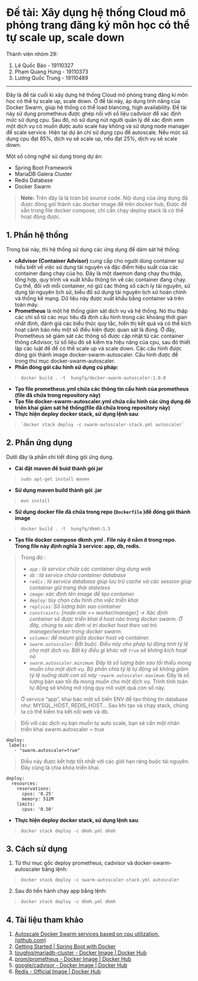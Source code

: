# Đề tài: Xây dụng hệ thống Cloud mô phỏng trang đăng ký môn học có thể tự scale up, scale down



Thành viên nhóm 29:

 1. Lê Quốc Bảo       -    19110327
 2. Phạm Quang Hưng   -    19110373
 3. Lương Quốc Trung  -    19110489

- - -
Đây là đề tài cuối kì xây dựng hệ thống Cloud mô phỏng trang đăng kí môn học có thể tự scale up, scale down. Ở đề tài này, áp dụng tính năng của Docker Swarm, giúp hệ thống có thể load blancing, high availability. Đề tài này sử dụng prometheus được ghép nối với số liệu cadvisor để xác định mức sử dụng cpu. Sau đó, nó sử dụng nút người quản lý để xác định xem một dịch vụ có muốn được auto scale hay không và sử dụng node manager để scale service.
Hiện tại dự án chỉ sử dụng cpu để autoscale. Nếu mức sử dụng cpu đạt 85%, dịch vụ sẽ scale up, nếu đạt 25%, dịch vụ sẽ scale down.


Một số công nghệ sử dụng trong dự án:
- Spring Boot Framework
- MariaDB Galera Cluster
- Redis Database
- Docker Swarm

> **Note:**  Trên đây là là toàn bộ source code. Nội dung của ứng dụng đã được đóng gói thành các docker image để trên docker hub, Được để sẵn trong file docker compose, chỉ cần chạy deploy stack là có thể hoạt động được.
## 1. Phần hệ thống
Trong bài này, thì hệ thống sử dụng các ứng dụng để dám sát hệ thống:
- **cAdvisor (Container Advisor)** cung cấp cho người dùng container sự hiểu biết về việc sử dụng tài nguyên và đặc điểm hiệu suất của các container đang chạy của họ. Đây là một daemon đang chạy thu thập, tổng hợp, quy trình và xuất khẩu thông tin về các container đang chạy. Cụ thể, đối với mỗi container, nó giữ các thông số cách ly tài nguyên, sử dụng tài nguyên lịch sử, biểu đồ sử dụng tài nguyên lịch sử hoàn chỉnh và thống kê mạng. Dữ liệu này được xuất khẩu bằng container và trên toàn máy.
- **Prometheus** là một hệ thống giám sát dịch vụ và hệ thống. Nó thu thập các chỉ số từ các mục tiêu đã định cấu hình trong các khoảng thời gian nhất định, đánh giá các biểu thức quy tắc, hiển thị kết quả và có thể kích hoạt cảnh báo nếu một số điều kiện được quan sát là đúng.
Ở đây, Prometheus sẽ giám sát các thông số được cập nhật từ các container thông cAdvisor, từ số liệu đó sẽ kiểm tra hiệu năng của cpu, sau đó thiết lập các luật để để có thể scale up và scale down. 
Các cấu hình được đóng gói thành image docker-swarm-autoscaler. Cấu hình được để trong thư mục docker-swarm-autoscaler. 
- **Phần đóng gói câu hình sử dụng cú pháp:**
>     docker build . -t  hungfq/docker-swarm-autoscaler:1.0.0
 - **Tạo file prometheus.yml chứa các thông tin cấu hình của prometheus (file đã chứa trong repository này)**
 - **Tạo file docker-swarm-autoscaler.yml chứa cấu hình các ứng dụng để triển khai giám sát hệ thống(file đã chứa trong repository này)**
 - **Thực hiện deploy docker stack, sử dụng lệnh sau**:

>     `docker stack deploy -c swarm-autoscaler-stack.yml autoscaler`
## 2.  Phần ứng dụng

Dưới đây là phần chi tiết đóng gói ứng dụng.
- **Cài đặt maven để buid thành gói jar**

>     sudo apt-get install maven


- **Sử dụng maven build thành gói .jar**

>     mvn install

- **Sử dụng docker file đã chứa trong repo (`Dockerfile` )để đóng gói thành image**

>     docker build . -t  hungfq/dkmh:1.5


- **Tạo file docker compose dkmh.yml . File này ở nằm ở trong repo. Trong file này định nghĩa 3 service: app, db, redis.** 


>Trong đó :
>- _`app` : là service chứa các container ứng dụng web_
> - _`db` : là service chứa container database_ 
>- _`redis` : là service database giúp lưu trữ cache và các session giúp container giữ trạng thái stateless_ 
>- _`image`: xác định tên image để tạo container_
>- _`deploy`: tùy chọn cấu hình cho việc triển khai_
>- _`replicas`: Số lượng bản sao container_
>- _`constraints`: [node.role == worker/manager] → Xác định container sẽ được triển khai ở host nào trong docker swarm. Ở đây, chúng ta xác định vị trí docker host theo vai trò manager/worker trong docker swarm._
>- _`volumes`: để mount  giữa docker host và container._
>- _`swarm.autoscaler`: Bắt buộc. Điều này cho phép tự động tính tỷ lệ cho một dịch vụ. Bất kỳ điều gì khác với `true` sẽ không kích hoạt nó_
>- _`swarm.autoscaler.minimum`: Đây là số lượng bản sao tối thiểu mong muốn cho một dịch vụ. Bộ phân chia tỷ lệ tự động sẽ không giảm tỷ lệ xuống dưới con số này_
>-`swarm.autoscaler.maximum`: Đây là số lượng bản sao tối đa mong muốn cho một dịch vụ. Trình tính toán tự động sẽ không mở rộng quy mô vượt quá con số này.
>
>Ở service “app”, khai báo một số biến ENV để tạo thông tin database như: MYSQL_HOST, REDIS_HOST… Sau khi tạo và chạy stack, chúng ta có thể kiểm tra kết nối web và db.

>Đối với các dịch vụ bạn muốn tự auto scale, bạn sẽ cần một nhãn triển khai swarm.autoscaler = true
 ```
deploy:
  labels:
    - "swarm.autoscaler=true"
```
> Điều này được kết hợp tốt nhất với các giới hạn ràng buộc tài nguyên. Đây cũng là chìa khóa triển khai.
```
deploy:
  resources:
    reservations:
      cpus: '0.25'
      memory: 512M
    limits:
      cpus: '0.50'
```

- **Thực hiện deploy docker stack, sử dụng lệnh sau**:

>     docker stack deploy -c dkmh.yml dkmh
## 3.  Cách sử dụng
1. Từ thư mục gốc deploy prometheus, cadvisor và docker-swarm-autoscaler bằng lệnh: 
>     docker stack deploy -c swarm-autoscaler-stack.yml autoscaler
2. Sau đó tiến hành chạy app bằng lệnh:
>     docker stack deploy -c dkmh.yml dkmh


## 4. Tài liệu tham khảo
1. [Autoscale Docker Swarm services based on cpu utilization. (github.com)](https://github.com/jcwimer/docker-swarm-autoscaler)
2. [Getting Started | Spring Boot with Docker](https://spring.io/guides/gs/spring-boot-docker/)
3. [toughiq/mariadb-cluster - Docker Image | Docker Hub](https://hub.docker.com/r/toughiq/mariadb-cluster)
4. [prom/prometheus - Docker Image | Docker Hub](https://hub.docker.com/r/prom/prometheus)
5. [google/cadvisor - Docker Image | Docker Hub](https://hub.docker.com/r/google/cadvisor/)
6. [Redis - Official Image | Docker Hub](https://hub.docker.com/_/redis)